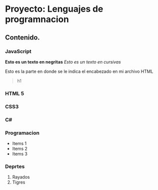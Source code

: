 # Proyecto: Lenguajes de programnacion
## Contenido.
### JavaScript
**Esto es un texto en negritas**
*Esto es un texto en cursivas*

Esto es la parte en donde se le indica el encabezado en mi archivo HTML
> h1

### HTML 5
### CSS3
### C#

### Programacion
* Items 1
* Items 2
* Items 3

### Deprtes
1. Rayados
2. Tigres
 
